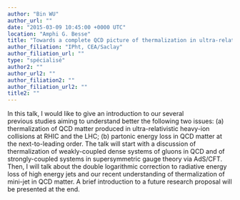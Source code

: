 ```yaml
---
author: "Bin WU"
author_url: ""
date: "2015-03-09 10:45:00 +0000 UTC"
location: "Amphi G. Besse"
title: "Towards a complete QCD picture of thermalization in ultra-relativistic heavy-ion collisions"
author_filiation: "IPht, CEA/Saclay"
author_filiation_url: ""
type: "spécialisé"
author2: ""
author_url2: ""
author_filiation2: ""
author_filiation_url2: ""
title2: ""
---
```

In this talk, I would like to give an introduction to our several previous studies aiming to understand better the following two issues: (a) thermalization of QCD matter produced in ultra-relativistic heavy-ion collisions at RHIC and the LHC; (b) partonic energy loss in QCD matter at the next-to-leading order. The talk will start with a discussion of thermalization of weakly-coupled dense systems of gluons in QCD and of strongly-coupled systems in supersymmetric gauge theory via AdS/CFT. Then, I will talk about the double logarithmic correction to radiative energy loss of high energy jets and our recent understanding of thermalization of mini-jet in QCD matter. A brief introduction to a future research proposal will be presented at the end.
